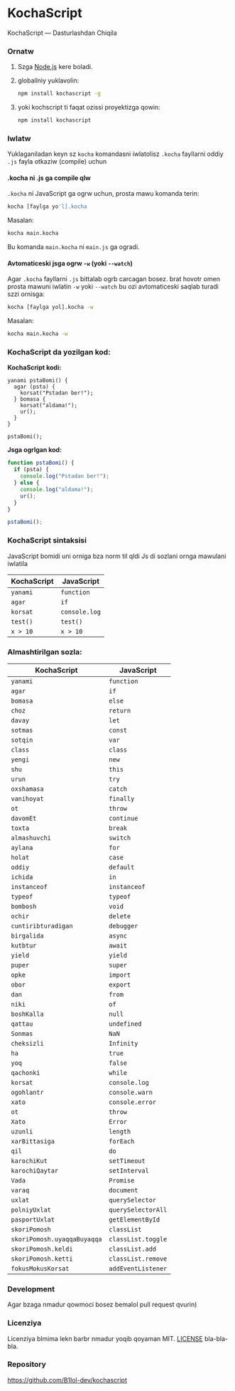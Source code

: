 # KochaScript

KochaScript — Dasturlashdan Chiqila

### Ornatw

1. Szga [Node.js](https://nodejs.org/) kere boladi.
2. globallniy yuklavolin:

   ```bash
   npm install kochascript -g
   ```

3. yoki kochscript ti faqat ozissi proyektizga qowin:
   ```bash
   npm install kochascript
   ```

### Iwlatw

Yuklaganiladan keyn sz `kocha` komandasni iwlatolisz `.kocha` fayllarni oddiy `.js` fayla otkaziw (compile) uchun

#### .kocha ni .js ga compile qlw

`.kocha` ni JavaScript ga ogrw uchun, prosta mawu komanda terin:

```bash
kocha [faylga yo'l].kocha
```

Masalan:

```bash
kocha main.kocha
```

Bu komanda `main.kocha` ni `main.js` ga ogradi.

#### Avtomaticeski jsga ogrw `-w` (yoki `--watch`)

Agar `.kocha` fayllarni `.js` bittalab ogrb carcagan bosez. brat hovotr omen prosta mawuni iwlatin `-w` yoki `--watch` bu ozi avtomaticeski saqlab turadi szzi ornisga:

```bash
kocha [faylga yol].kocha -w
```

Masalan:

```bash
kocha main.kocha -w
```

### KochaScript da yozilgan kod:

**KochaScript kodi:**

```kocha
yanami pstaBomi() {
  agar (psta) {
    korsat("Pstadan ber!");
  } bomasa {
    korsat("aldama!");
    ur();
  }
}

pstaBomi();
```

**Jsga ogrlgan kod:**

```javascript
function pstaBomi() {
  if (psta) {
    console.log("Pstadan ber!");
  } else {
    console.log("aldama!");
    ur();
  }
}

pstaBomi();
```

### KochaScript sintaksisi

JavaScript bomidi uni orniga bza norm til qldi Js di sozlani ornga mawulani iwlatila

| KochaScript | JavaScript    |
| ----------- | ------------- |
| `yanami`    | `function`    |
| `agar`      | `if`          |
| `korsat`    | `console.log` |
| `test()`    | `test()`      |
| `x > 10`    | `x > 10`      |

### Almashtirilgan sozla:

| KochaScript                 | JavaScript         |
| --------------------------- | ------------------ |
| `yanami`                    | `function`         |
| `agar`                      | `if`               |
| `bomasa`                    | `else`             |
| `choz`                      | `return`           |
| `davay`                     | `let`              |
| `sotmas`                    | `const`            |
| `sotqin`                    | `var`              |
| `class`                     | `class`            |
| `yengi`                     | `new`              |
| `shu`                       | `this`             |
| `urun`                      | `try`              |
| `oxshamasa`                 | `catch`            |
| `vanihoyat`                 | `finally`          |
| `ot`                        | `throw`            |
| `davomEt`                   | `continue`         |
| `toxta`                     | `break`            |
| `almashuvchi`               | `switch`           |
| `aylana`                    | `for`              |
| `holat`                     | `case`             |
| `oddiy`                     | `default`          |
| `ichida`                    | `in`               |
| `instanceof`                | `instanceof`       |
| `typeof`                    | `typeof`           |
| `bombosh`                   | `void`             |
| `ochir`                     | `delete`           |
| `cuntiribturadigan`         | `debugger`         |
| `birgalida`                 | `async`            |
| `kutbtur`                   | `await`            |
| `yield`                     | `yield`            |
| `puper`                     | `super`            |
| `opke`                      | `import`           |
| `obor`                      | `export`           |
| `dan`                       | `from`             |
| `niki`                      | `of`               |
| `boshKalla`                 | `null`             |
| `qattau`                    | `undefined`        |
| `Sonmas`                    | `NaN`              |
| `cheksizli`                 | `Infinity`         |
| `ha`                        | `true`             |
| `yoq`                       | `false`            |
| `qachonki`                  | `while`            |
| `korsat`                    | `console.log`      |
| `ogohlantr`                 | `console.warn`     |
| `xato`                      | `console.error`    |
| `ot`                        | `throw`            |
| `Xato`                      | `Error`            |
| `uzunli`                    | `length`           |
| `xarBittasiga`              | `forEach`          |
| `qil`                       | `do`               |
| `karochiKut`                | `setTimeout`       |
| `karochiQaytar`             | `setInterval`      |
| `Vada`                      | `Promise`          |
| `varaq`                     | `document`         |
| `uxlat`                     | `querySelector`    |
| `polniyUxlat`               | `querySelectorAll` |
| `pasportUxlat`              | `getElementById`   |
| `skoriPomosh`               | `classList`        |
| `skoriPomosh.uyaqqaBuyaqqa` | `classList.toggle` |
| `skoriPomosh.keldi`         | `classList.add`    |
| `skoriPomosh.ketti`         | `classList.remove` |
| `fokusMokusKorsat`          | `addEventListener` |

### Development

Agar bzaga nmadur qowmoci bosez bemalol pull request qvurin)

### Licenziya

Licenziya blmima lekn barbr nmadur yoqib qoyaman MIT. [LICENSE](LICENSE) bla-bla-bla.

### Repository

https://github.com/B1lol-dev/kochascript
